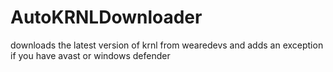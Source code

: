 # AutoKRNLDownloader
downloads the latest version of krnl from wearedevs and adds an exception if you have avast or windows defender
